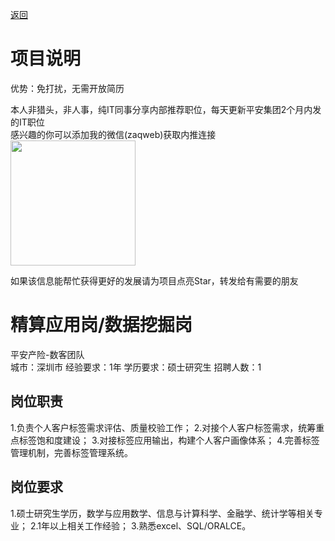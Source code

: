 [返回](../)

# 项目说明

优势：免打扰，无需开放简历

本人非猎头，非人事，纯IT同事分享内部推荐职位，每天更新平安集团2个月内发的IT职位  
感兴趣的你可以添加我的微信(zaqweb)获取内推连接  
<img src="https://github.com/zaqweb/PA-IT-JOBS/blob/master/WechatICode.jpeg"  height="200" width="200">

如果该信息能帮忙获得更好的发展请为项目点亮Star，转发给有需要的朋友

# 精算应用岗/数据挖掘岗
平安产险-数客团队  
城市：深圳市 经验要求：1年 学历要求：硕士研究生  招聘人数：1

## 岗位职责
1.负责个人客户标签需求评估、质量校验工作；
2.对接个人客户标签需求，统筹重点标签饱和度建设；
3.对接标签应用输出，构建个人客户画像体系；
4.完善标签管理机制，完善标签管理系统。

## 岗位要求
1.硕士研究生学历，数学与应用数学、信息与计算科学、金融学、统计学等相关专业；
2.1年以上相关工作经验；
3.熟悉excel、SQL/ORALCE。





